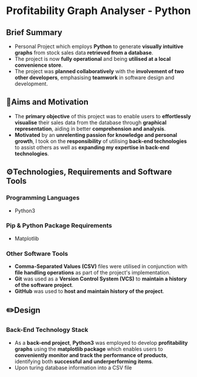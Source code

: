 # Profitability Graph Analyser - Python
## Brief Summary
- Personal Project which employs **Python** to generate **visually intuitive graphs** from stock sales data **retrieved from a database**.
- The project is now **fully operational** and being **utilised at a local convenience store**.
- The project was **planned collaboratively** with the **involvement of two other developers**, emphasising **teamwork** in software design and development.
## 🎯Aims and Motivation
- The **primary objective** of this project was to enable users to **effortlessly visualise** their sales data from the database through **graphical representation**, aiding in better **comprehension and analysis**.
- **Motivated** by an **unrelenting passion for knowledge and personal growth**, I took on the **responsibility** of utilising **back-end technologies** to assist others as well as **expanding my expertise in back-end technologies**.
## ⚙️Technologies, Requirements and Software Tools
### Programming Languages
- Python3
### Pip & Python Package Requirements
- Matplotlib
### Other Software Tools
- **Comma-Separated Values (CSV)** files were utilised in conjunction with **file handling operations** as part of the project's implementation.
- **Git** was used as a **Version Control System (VCS)** to **maintain a history of the software project**.
- **GitHub** was used to **host and maintain history of the project**.
## ✏️Design
### Back-End Technology Stack
- As a **back-end project**, **Python3** was employed to develop **profitability graphs** using the **matplotlib package** which enables users to **conveniently monitor and track the performance of products**, identifying both **successful and underperforming items**.
- Upon turing database information into a CSV file
